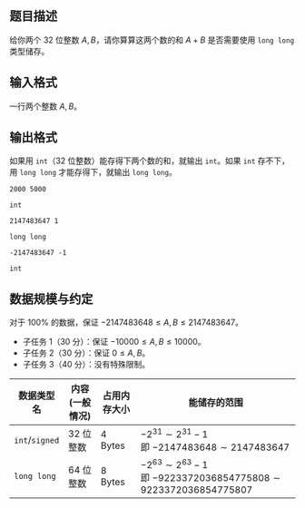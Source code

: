 ## 题目描述

给你两个 $32$ 位整数 $A,B$，请你算算这两个数的和 $A+B$ 是否需要使用 `long long` 类型储存。

## 输入格式

一行两个整数 $A,B$。  

## 输出格式


如果用 `int`（$32$ 位整数）能存得下两个数的和，就输出 `int`。如果 `int` 存不下，用 `long long` 才能存得下，就输出 `long long`。

```input1
2000 5000
```

```output1
int
```

```input2
2147483647 1
```

```output2
long long
```

```input3
-2147483647 -1
```

```output3
int
```



## 数据规模与约定

对于 $100\%$ 的数据，保证 $-2147483648\le A,B\le 2147483647$。

- 子任务 1（30 分）：保证 $-10000\le A,B\le 10000$。
- 子任务 2（30 分）：保证 $0\le A,B$。
- 子任务 3（40 分）：没有特殊限制。
  
| 数据类型名     | 内容(一般情况) | 占用内存大小 | 能储存的范围 |
| -------------- | -------------- | ------------ | ---------- | 
| `int`/`signed` | $32$ 位整数      | $4$ Bytes      | $-2^{31}\sim 2^{31}-1$ <br>  即 $-2147483648\sim 2147483647$ |
| `long long`    | $64$ 位整数      | $8$ Bytes      | $-2^{63}\sim 2^{63}-1$ <br> 即 $-9223372036854775808\sim 9223372036854775807$ |
